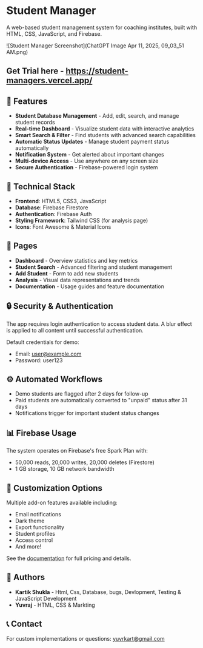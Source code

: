 # Student Manager

A web-based student management system for coaching institutes, built with HTML, CSS, JavaScript, and Firebase.

![Student Manager Screenshot](ChatGPT Image Apr 11, 2025, 09_03_51 AM.png)
## Get Trial here - https://student-managers.vercel.app/

## 🚀 Features

- **Student Database Management** - Add, edit, search, and manage student records
- **Real-time Dashboard** - Visualize student data with interactive analytics
- **Smart Search & Filter** - Find students with advanced search capabilities
- **Automatic Status Updates** - Manage student payment status automatically
- **Notification System** - Get alerted about important changes
- **Multi-device Access** - Use anywhere on any screen size
- **Secure Authentication** - Firebase-powered login system

## 🔧 Technical Stack

- **Frontend**: HTML5, CSS3, JavaScript
- **Database**: Firebase Firestore
- **Authentication**: Firebase Auth
- **Styling Framework**: Tailwind CSS (for analysis page)
- **Icons**: Font Awesome & Material Icons

## 📱 Pages

- **Dashboard** - Overview statistics and key metrics
- **Student Search** - Advanced filtering and student management
- **Add Student** - Form to add new students
- **Analysis** - Visual data representations and trends
- **Documentation** - Usage guides and feature documentation

## 🔒 Security & Authentication

The app requires login authentication to access student data. A blur effect is applied to all content until successful authentication.

Default credentials for demo:
- Email: user@example.com
- Password: user123

## ⚙️ Automated Workflows

- Demo students are flagged after 2 days for follow-up
- Paid students are automatically converted to "unpaid" status after 31 days
- Notifications trigger for important student status changes


## 📊 Firebase Usage

The system operates on Firebase's free Spark Plan with:
- 50,000 reads, 20,000 writes, 20,000 deletes (Firestore)
- 1 GB storage, 10 GB network bandwidth

## 🎨 Customization Options

Multiple add-on features available including:
- Email notifications
- Dark theme
- Export functionality
- Student profiles
- Access control
- And more!

See the [documentation](documentantion.html) for full pricing and details.

## 👥 Authors

- **Kartik Shukla** - Html, Css, Database, bugs, Devlopment, Testing & JavaScript Development
- **Yuvraj** - HTML, CSS & Markting 

## 📞 Contact

For custom implementations or questions: yuvrkart@gmail.com
